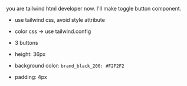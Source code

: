 you are tailwind html developer now.
I'll make toggle button component.

- use tailwind css, avoid style attribute
- color css -> use tailwind.config

- 3 buttons
- height: 36px
- background color: `brand_black_200: #F2F2F2`
- padding: 4px
